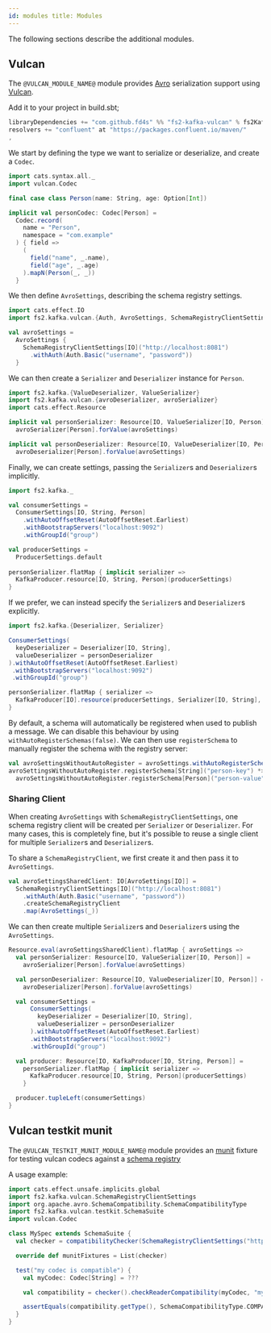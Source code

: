 ```yaml
---
id: modules title: Modules
---
```


The following sections describe the additional modules.

## Vulcan

The `@VULCAN_MODULE_NAME@` module provides [Avro](https://avro.apache.org) serialization support
using [Vulcan](https://fd4s.github.io/vulcan).

Add it to your project in build.sbt;

```scala
libraryDependencies += "com.github.fd4s" %% "fs2-kafka-vulcan" % fs2KafkaVersion
resolvers += "confluent" at "https://packages.confluent.io/maven/"
,
```

We start by defining the type we want to serialize or deserialize, and create a `Codec`.

```scala mdoc:reset-object
import cats.syntax.all._
import vulcan.Codec

final case class Person(name: String, age: Option[Int])

implicit val personCodec: Codec[Person] =
  Codec.record(
    name = "Person",
    namespace = "com.example"
  ) { field =>
    (
      field("name", _.name),
      field("age", _.age)
    ).mapN(Person(_, _))
  }
```

We then define `AvroSettings`, describing the schema registry settings.

```scala mdoc:silent
import cats.effect.IO
import fs2.kafka.vulcan.{Auth, AvroSettings, SchemaRegistryClientSettings}

val avroSettings =
  AvroSettings {
    SchemaRegistryClientSettings[IO]("http://localhost:8081")
      .withAuth(Auth.Basic("username", "password"))
  }
```

We can then create a `Serializer` and `Deserializer` instance for `Person`.

```scala mdoc:silent
import fs2.kafka.{ValueDeserializer, ValueSerializer}
import fs2.kafka.vulcan.{avroDeserializer, avroSerializer}
import cats.effect.Resource

implicit val personSerializer: Resource[IO, ValueSerializer[IO, Person]] =
  avroSerializer[Person].forValue(avroSettings)

implicit val personDeserializer: Resource[IO, ValueDeserializer[IO, Person]] =
  avroDeserializer[Person].forValue(avroSettings)
```

Finally, we can create settings, passing the `Serializer`s and `Deserializer`s implicitly.

```scala mdoc:silent
import fs2.kafka._

val consumerSettings =
  ConsumerSettings[IO, String, Person]
    .withAutoOffsetReset(AutoOffsetReset.Earliest)
    .withBootstrapServers("localhost:9092")
    .withGroupId("group")

val producerSettings =
  ProducerSettings.default
    
personSerializer.flatMap { implicit serializer =>
  KafkaProducer.resource[IO, String, Person](producerSettings)
}
```

If we prefer, we can instead specify the `Serializer`s and `Deserializer`s explicitly.

```scala mdoc:silent
import fs2.kafka.{Deserializer, Serializer}

ConsumerSettings(
  keyDeserializer = Deserializer[IO, String],
  valueDeserializer = personDeserializer
).withAutoOffsetReset(AutoOffsetReset.Earliest)
 .withBootstrapServers("localhost:9092")
 .withGroupId("group")

personSerializer.flatMap { serializer =>
  KafkaProducer[IO].resource(producerSettings, Serializer[IO, String], serializer)
}
```

By default, a schema will automatically be registered when used to publish a message. We can disable this behaviour by
using `withAutoRegisterSchemas(false)`. We can then use `registerSchema` to manually register the schema with the
registry server:

```scala mdoc:silent
val avroSettingsWithoutAutoRegister = avroSettings.withAutoRegisterSchemas(false)
avroSettingsWithoutAutoRegister.registerSchema[String]("person-key") *>
  avroSettingsWithoutAutoRegister.registerSchema[Person]("person-value")
```

### Sharing Client

When creating `AvroSettings` with `SchemaRegistryClientSettings`, one schema registry client will be created
per `Serializer` or `Deserializer`. For many cases, this is completely fine, but it's possible to reuse a single client
for multiple `Serializer`s and `Deserializer`s.

To share a `SchemaRegistryClient`, we first create it and then pass it to `AvroSettings`.

```scala mdoc:silent
val avroSettingsSharedClient: IO[AvroSettings[IO]] =
  SchemaRegistryClientSettings[IO]("http://localhost:8081")
    .withAuth(Auth.Basic("username", "password"))
    .createSchemaRegistryClient
    .map(AvroSettings(_))
```

We can then create multiple `Serializer`s and `Deserializer`s using the `AvroSettings`.

```scala mdoc:silent
Resource.eval(avroSettingsSharedClient).flatMap { avroSettings =>
  val personSerializer: Resource[IO, ValueSerializer[IO, Person]] =
    avroSerializer[Person].forValue(avroSettings)

  val personDeserializer: Resource[IO, ValueDeserializer[IO, Person]] =
    avroDeserializer[Person].forValue(avroSettings)

  val consumerSettings =
      ConsumerSettings(
        keyDeserializer = Deserializer[IO, String],
        valueDeserializer = personDeserializer
      ).withAutoOffsetReset(AutoOffsetReset.Earliest)
      .withBootstrapServers("localhost:9092")
      .withGroupId("group")

  val producer: Resource[IO, KafkaProducer[IO, String, Person]] =
    personSerializer.flatMap { implicit serializer =>
      KafkaProducer.resource[IO, String, Person](producerSettings)
    }

  producer.tupleLeft(consumerSettings)
}
```

## Vulcan testkit munit

The `@VULCAN_TESTKIT_MUNIT_MODULE_NAME@` module provides an [munit](https://scalameta.org/munit/) fixture for testing
vulcan codecs against a [schema registry](https://docs.confluent.io/platform/current/schema-registry/index.html)

A usage example:

```scala mdoc:reset
import cats.effect.unsafe.implicits.global
import fs2.kafka.vulcan.SchemaRegistryClientSettings
import org.apache.avro.SchemaCompatibility.SchemaCompatibilityType
import fs2.kafka.vulcan.testkit.SchemaSuite
import vulcan.Codec

class MySpec extends SchemaSuite {
  val checker = compatibilityChecker(SchemaRegistryClientSettings("https://some-schema-registry:1234"))

  override def munitFixtures = List(checker)

  test("my codec is compatible") {
    val myCodec: Codec[String] = ???

    val compatibility = checker().checkReaderCompatibility(myCodec, "my-schema-subject").unsafeRunSync()

    assertEquals(compatibility.getType(), SchemaCompatibilityType.COMPATIBLE, compatibility.getResult().getIncompatibilities())
  }
}
```